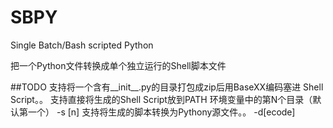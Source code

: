 # SBPY
Single Batch/Bash scripted Python  

把一个Python文件转换成单个独立运行的Shell脚本文件


##TODO
支持将一个含有__init__.py的目录打包成zip后用BaseXX编码塞进 Shell Script。。
支持直接将生成的Shell Script放到PATH 环境变量中的第N个目录（默认第一个） -s [n]
支持将生成的脚本转换为Pythony源文件。。 -d[ecode]





